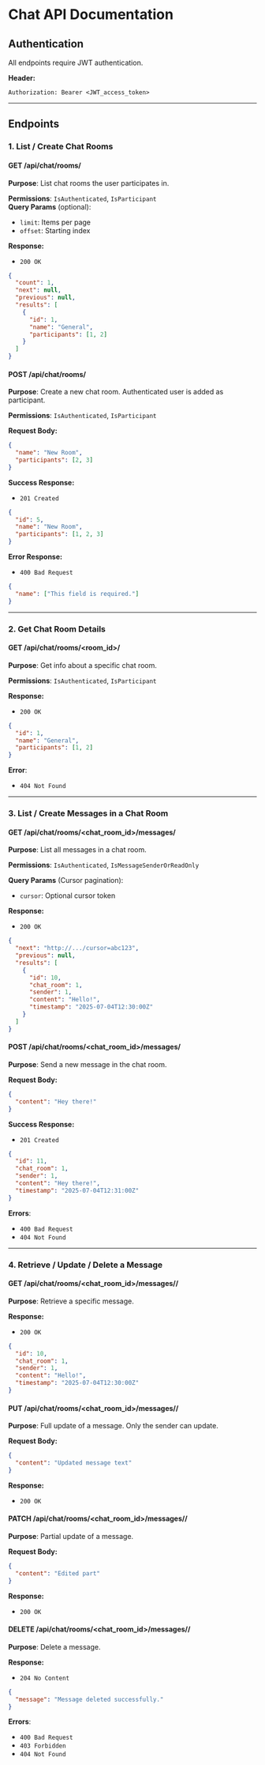 
# Chat API Documentation

## Authentication

All endpoints require JWT authentication.

**Header:**
```http
Authorization: Bearer <JWT_access_token>
```

---

## Endpoints

### 1. List / Create Chat Rooms

#### **GET /api/chat/rooms/**

**Purpose**: List chat rooms the user participates in.

**Permissions**: `IsAuthenticated`, `IsParticipant`  
**Query Params** (optional):
- `limit`: Items per page
- `offset`: Starting index

**Response:**
- `200 OK`
```json
{
  "count": 1,
  "next": null,
  "previous": null,
  "results": [
    {
      "id": 1,
      "name": "General",
      "participants": [1, 2]
    }
  ]
}
```

#### **POST /api/chat/rooms/**

**Purpose**: Create a new chat room. Authenticated user is added as participant.

**Permissions**: `IsAuthenticated`, `IsParticipant`

**Request Body:**
```json
{
  "name": "New Room",
  "participants": [2, 3]
}
```

**Success Response:**
- `201 Created`
```json
{
  "id": 5,
  "name": "New Room",
  "participants": [1, 2, 3]
}
```

**Error Response:**
- `400 Bad Request`
```json
{
  "name": ["This field is required."]
}
```

---

### 2. Get Chat Room Details

#### **GET /api/chat/rooms/<room_id>/**

**Purpose**: Get info about a specific chat room.

**Permissions**: `IsAuthenticated`, `IsParticipant`

**Response:**
- `200 OK`
```json
{
  "id": 1,
  "name": "General",
  "participants": [1, 2]
}
```

**Error**:
- `404 Not Found`

---

### 3. List / Create Messages in a Chat Room

#### **GET /api/chat/rooms/<chat_room_id>/messages/**

**Purpose**: List all messages in a chat room.

**Permissions**: `IsAuthenticated`, `IsMessageSenderOrReadOnly`

**Query Params** (Cursor pagination):
- `cursor`: Optional cursor token

**Response:**
- `200 OK`
```json
{
  "next": "http://.../cursor=abc123",
  "previous": null,
  "results": [
    {
      "id": 10,
      "chat_room": 1,
      "sender": 1,
      "content": "Hello!",
      "timestamp": "2025-07-04T12:30:00Z"
    }
  ]
}
```

#### **POST /api/chat/rooms/<chat_room_id>/messages/**

**Purpose**: Send a new message in the chat room.

**Request Body:**
```json
{
  "content": "Hey there!"
}
```

**Success Response:**
- `201 Created`
```json
{
  "id": 11,
  "chat_room": 1,
  "sender": 1,
  "content": "Hey there!",
  "timestamp": "2025-07-04T12:31:00Z"
}
```

**Errors**:
- `400 Bad Request`
- `404 Not Found`

---

### 4. Retrieve / Update / Delete a Message

#### **GET /api/chat/rooms/<chat_room_id>/messages/<pk>/**

**Purpose**: Retrieve a specific message.

**Response:**
- `200 OK`
```json
{
  "id": 10,
  "chat_room": 1,
  "sender": 1,
  "content": "Hello!",
  "timestamp": "2025-07-04T12:30:00Z"
}
```

#### **PUT /api/chat/rooms/<chat_room_id>/messages/<pk>/**

**Purpose**: Full update of a message. Only the sender can update.

**Request Body:**
```json
{
  "content": "Updated message text"
}
```

**Response:**
- `200 OK`

#### **PATCH /api/chat/rooms/<chat_room_id>/messages/<pk>/**

**Purpose**: Partial update of a message.

**Request Body:**
```json
{
  "content": "Edited part"
}
```

**Response:**
- `200 OK`

#### **DELETE /api/chat/rooms/<chat_room_id>/messages/<pk>/**

**Purpose**: Delete a message.

**Response:**
- `204 No Content`
```json
{
  "message": "Message deleted successfully."
}
```

**Errors**:
- `400 Bad Request`
- `403 Forbidden`
- `404 Not Found`
